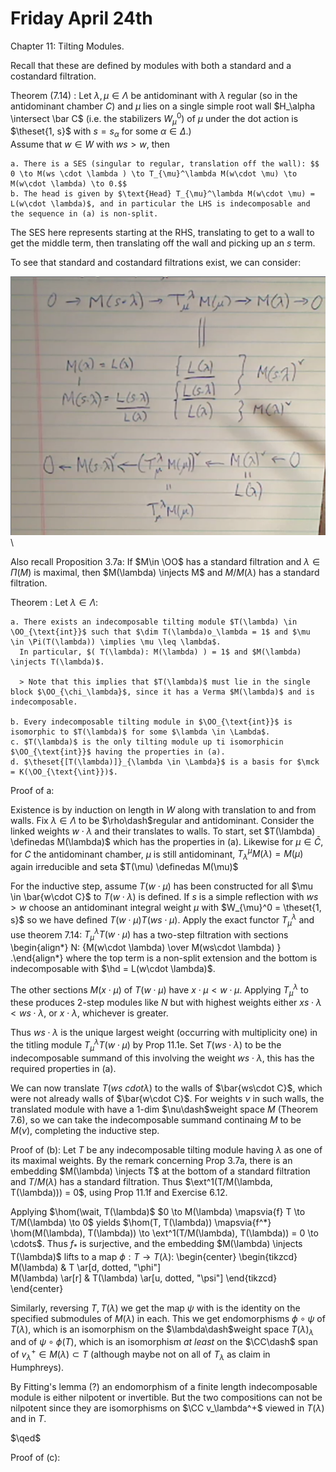 # Friday April 24th

Chapter 11: Tilting Modules.

Recall that these are defined by modules with both a standard and a costandard filtration.

Theorem (7.14)
:   Let $\lambda, \mu \in \Lambda$ be antidominant with $\lambda$ regular (so in the antidominant chamber $C$) and $\mu$ lies on a single simple root wall $H_\alpha \intersect \bar C$ (i.e. the stabilizers $W_\mu^0)$ of $\mu$ under the dot action is $\theset{1, s}$ with $s = s_\alpha$ for some $\alpha \in \Delta$.)\
    Assume that $w\in W$ with $ws > w$, then

    a. There is a SES (singular to regular, translation off the wall): $$ 0 \to M(ws \cdot \lambda ) \to T_{\mu}^\lambda M(w\cdot \mu) \to M(w\cdot \lambda) \to 0.$$
    b. The head is given by $\text{Head} T_{\mu}^\lambda M(w\cdot \mu) = L(w\cdot \lambda)$, and in particular the LHS is indecomposable and the sequence in (a) is non-split.

The SES here represents starting at the RHS, translating to get to a wall to get the middle term, then translating off the wall and picking up an $s$ term.

To see that standard and costandard filtrations exist, we can consider:

![](figures/image_2020-04-24-09-25-20.png)\


Also recall Proposition 3.7a: If $M\in \OO$ has a standard filtration and $\lambda \in \Pi(M)$ is maximal, then $M(\lambda) \injects M$ and $M/M(\lambda)$ has a standard filtration.

Theorem
:   Let $\lambda \in \Lambda$:

    a. There exists an indecomposable tilting module $T(\lambda) \in \OO_{\text{int}}$ such that $\dim T(\lambda)o_\lambda = 1$ and $\mu \in \Pi(T(\lambda)) \implies \mu \leq \lambda$.
      In particular, $( T(\lambda): M(\lambda) ) = 1$ and $M(\lambda) \injects T(\lambda)$.

      > Note that this implies that $T(\lambda)$ must lie in the single block $\OO_{\chi_\lambda}$, since it has a Verma $M(\lambda)$ and is indecomposable.

    b. Every indecomposable tilting module in $\OO_{\text{int}}$ is isomorphic to $T(\lambda)$ for some $\lambda \in \Lambda$.
    c. $T(\lambda)$ is the only tilting module up ti isomorphicin $\OO_{\text{int}}$ having the properties in (a).
    d. $\theset{[T(\lambda)]}_{\lambda \in \Lambda}$ is a basis for $\mck = K(\OO_{\text{\int}})$.


Proof of a:

Existence is by induction on length in $W$ along with translation to and from walls.
Fix $\lambda \in \Lambda$ to be $\rho\dash$regular and antidominant.
Consider the linked weights $w\cdot \lambda$ and their translates to walls.
To start, set $T(\lambda) \definedas M(\lambda)$ which has the properties in (a).
Likewise for $\mu \in \bar C$, for $C$ the antidominant chamber, $\mu$ is still antidominant, $T_\lambda^\mu M(\lambda) = M(\mu)$ again irreducible and seta $T(\mu) \definedas M(\mu)$

For the inductive step, assume $T(w\cdot \mu)$ has been constructed for all $\mu \in \bar{w\cdot C}$ to $T(w\cdot \lambda)$ is defined.
If $s$ is a simple reflection with $ws > w$ choose an antidominant integral weight $\mu$ with $W_{\mu}^0 = \theset{1, s}$ so we have defined $T(w\cdot \mu) T(ws \cdot \mu)$.
Apply the exact functor $T_\mu^\lambda$ and use theorem 7.14: $T_\mu^\lambda T(w\cdot \mu)$ has a two-step filtration with sections
\begin{align*}
N: {M(w\cdot \lambda) \over M(ws\cdot \lambda)  }
.\end{align*}
where the top term is a non-split extension and the bottom is indecomposable with $\hd = L(w\cdot \lambda)$.

The other sections $M(x\cdot \mu)$ of $T(w\cdot \mu)$ have $x\cdot \mu < w\cdot \mu$.
Applying $T_\mu^\lambda$ to these produces 2-step modules like $N$ but with highest weights either $xs \cdot \lambda < ws\cdot \lambda$, or $x\cdot \lambda$, whichever is greater.

Thus $ws \cdot \lambda$ is the unique largest weight (occurring with multiplicity one) in the titling module $T_\mu^\lambda T(w\cdot \mu)$ by Prop 11.1e.
Set $T(ws\cdot \lambda)$ to be the indecomposable summand of this involving the weight $ws\cdot \lambda$, this has the required properties in (a).

We can now translate $T(ws\ cdot \lambda)$ to the walls of $\bar{ws\cdot C}$, which were not already walls of $\bar{w\cdot C}$.
For weights $\nu$ in such walls, the translated module with have a 1-dim $\nu\dash$weight space $M$ (Theorem 7.6), so we can take the indecomposable summand continaing $M$ to be $M(\nu)$, completing the inductive step.

Proof of (b):
Let $T$ be any indecomposable tilting module having $\lambda$ as one of its maximal weights.
By the remark concerning Prop 3.7a, there is an embedding $M(\lambda) \injects T$ at the bottom of a standard filtration and $T/M(\lambda)$ has a standard filtration.
Thus $\ext^1(T/M(\lambda, T(\lambda))) = 0$, using Prop 11.1f and Exercise 6.12.

Applying $\hom(\wait, T(\lambda)$ $0 \to M(\lambda) \mapsvia{f} T \to T/M(\lambda) \to 0$ yields $\hom(T, T(\lambda)) \mapsvia{f^*} \hom(M(\lambda), T(\lambda)) \to \ext^1(T/M(\lambda), T(\lambda)) = 0 \to \cdots$.
Thus $f_*$ is surjective, and the embedding $M(\lambda) \injects T(\lambda)$ lifts to a map $\phi: T\to T(\lambda)$:
\begin{center}
\begin{tikzcd}
M(\lambda)
& T \ar[d, dotted, "\phi"]  \
M(\lambda) \ar[r] 
& T(\lambda) \ar[u, dotted, "\psi"]
\end{tikzcd}
\end{center}

Similarly, reversing $T, T(\lambda)$ we get the map $\psi$ with is the identity on the specified submodules of $M(\lambda)$ in each.
This we get endomorphisms $\phi \circ \psi$ of $T(\lambda)$, which is an isomorphism on the $\lambda\dash$weight space $T(\lambda)_\lambda$ and of $\psi\circ \phi(T)$, which is an isomorphism *at least* on the $\CC\dash$ span of $v_\lambda^+ \in M(\lambda) \subset T$ (although maybe not on all of $T_\lambda$ as claim in Humphreys).

By Fitting's lemma (?) an endomorphism of a finite length indecomposable module is either nilpotent or invertible.
But the two compositions can not be nilpotent since they are isomorphisms on $\CC v_\lambda^+$ viewed in $T(\lambda)$ and in $T$.

$\qed$

Proof of (c):
